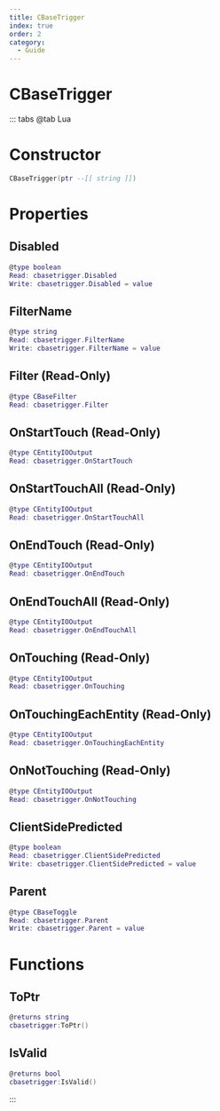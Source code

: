 ```yaml
---
title: CBaseTrigger
index: true
order: 2
category:
  - Guide
---
```


# CBaseTrigger

::: tabs
@tab Lua
# Constructor
```lua
CBaseTrigger(ptr --[[ string ]])
```
# Properties
## Disabled 
```lua
@type boolean
Read: cbasetrigger.Disabled
Write: cbasetrigger.Disabled = value
```
## FilterName 
```lua
@type string
Read: cbasetrigger.FilterName
Write: cbasetrigger.FilterName = value
```
## Filter (Read-Only)
```lua
@type CBaseFilter
Read: cbasetrigger.Filter
```
## OnStartTouch (Read-Only)
```lua
@type CEntityIOOutput
Read: cbasetrigger.OnStartTouch
```
## OnStartTouchAll (Read-Only)
```lua
@type CEntityIOOutput
Read: cbasetrigger.OnStartTouchAll
```
## OnEndTouch (Read-Only)
```lua
@type CEntityIOOutput
Read: cbasetrigger.OnEndTouch
```
## OnEndTouchAll (Read-Only)
```lua
@type CEntityIOOutput
Read: cbasetrigger.OnEndTouchAll
```
## OnTouching (Read-Only)
```lua
@type CEntityIOOutput
Read: cbasetrigger.OnTouching
```
## OnTouchingEachEntity (Read-Only)
```lua
@type CEntityIOOutput
Read: cbasetrigger.OnTouchingEachEntity
```
## OnNotTouching (Read-Only)
```lua
@type CEntityIOOutput
Read: cbasetrigger.OnNotTouching
```
## ClientSidePredicted 
```lua
@type boolean
Read: cbasetrigger.ClientSidePredicted
Write: cbasetrigger.ClientSidePredicted = value
```
## Parent 
```lua
@type CBaseToggle
Read: cbasetrigger.Parent
Write: cbasetrigger.Parent = value
```
# Functions
## ToPtr
```lua
@returns string
cbasetrigger:ToPtr()
```
## IsValid
```lua
@returns bool
cbasetrigger:IsValid()
```

:::